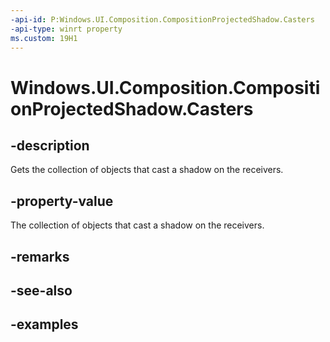 ```yaml
---
-api-id: P:Windows.UI.Composition.CompositionProjectedShadow.Casters
-api-type: winrt property
ms.custom: 19H1
---
```


<!-- Property syntax.
public CompositionProjectedShadowCasterCollection Casters { get; }
-->

# Windows.UI.Composition.CompositionProjectedShadow.Casters

## -description

Gets the collection of objects that cast a shadow on the receivers.



## -property-value

The collection of objects that cast a shadow on the receivers.

## -remarks

## -see-also

## -examples

